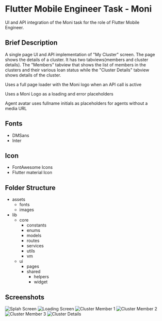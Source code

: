 # Flutter Mobile Engineer Task - Moni

UI and API integration of the Moni task for the role of Flutter Mobile Engineer.

## Brief Description

A single page UI and API implementation of "My Cluster" screen. The page shows the details of a cluster. It has two
tabviews(members and cluster details). The "Members" tabview that shows the list of members in the clusters and their various loan status while the "Cluster Details" tabview shows details of the cluster.

Uses a full page loader with the Moni logo when an API call is active

Uses a Moni Logo as a loading and error placeholders

Agent avatar uses fullname initials as placeholders for agents without a media URL


## Fonts
- DMSans
- Inter

## Icon
- FontAwesome Icons
- Flutter material Icon

## Folder Structure
- assets
  - fonts
  - images
- lib
  - core
    - constants
    - enums
    - models
    - routes
    - services
    - utils
    - vm
  - ui
    - pages
    - shared
      - helpers
      - widget


## Screenshots

![Splah Screen](moni1.png)
![Loading Screen](moni2.png)
![Cluster Member 1](moni3.png)
![Cluster Member 2](moni4.png)
![Cluster Member 3](moni5.png)
![Cluster Details](moni6.png)






